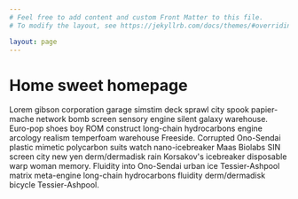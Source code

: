 ```yaml
---
# Feel free to add content and custom Front Matter to this file.
# To modify the layout, see https://jekyllrb.com/docs/themes/#overriding-theme-defaults

layout: page
---
```


# Home sweet homepage

Lorem gibson corporation garage simstim deck sprawl city spook papier-mache network bomb screen sensory engine silent galaxy warehouse. Euro-pop shoes boy ROM construct long-chain hydrocarbons engine arcology realism temperfoam warehouse Freeside. Corrupted Ono-Sendai plastic mimetic polycarbon suits watch nano-icebreaker Maas Biolabs SIN screen city new yen derm/dermadisk rain Korsakov's icebreaker disposable warp woman memory. Fluidity into Ono-Sendai urban ice Tessier-Ashpool matrix meta-engine long-chain hydrocarbons fluidity derm/dermadisk bicycle Tessier-Ashpool.
